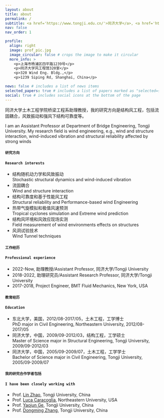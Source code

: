 ```yaml
---
layout: about
title: about
permalink: /
subtitle: <a href='https://www.tongji.edu.cn/'>同济大学</a>, <a href='https://en.tongji.edu.cn/'>Tongji University</a>
nav: false
nav_order: 1

profile:
  align: right
  image: prof_pic.jpg
  image_circular: false # crops the image to make it circular
  more_info: >
    <p>上海市杨浦区四平路1239号</p>
    <p>同济大学风工程馆320室</p>
    <p>320 Wind Eng. Bldg.,</p>
    <p>1239 Siping Rd, Shanghai, China</p>

news: false # includes a list of news items
selected_papers: true # includes a list of papers marked as "selected={true}"
social: true # includes social icons at the bottom of the page
---
```


同济大学土木工程学院桥梁工程系助理教授，我的研究方向是结构风工程，包括流固耦合，风致振动和强风下结构可靠度等。

I am an Assistant Professor at Department of Bridge Engineering, Tongji University. My research field is wind engineering, e.g., wind and structure interaction, wind-induced vibration and structural reliability affected by strong winds

#### `研究方向`
#### `Research interests`
- 结构随机动力学和风致振动 <br />
  Stochastic structural dynamics and wind-induced vibration
- 流固耦合<br />
  Wind and structure interaction 
- 结构可靠度和基于性能风工程 <br />
  Structural reliability and Performance-based wind Engineering
- 热带气旋模拟和极值风速预测<br />
  Tropical cyclones simulation and Extreme wind prediction 
- 结构风环境和风效应现场实测<br />
  Field measurement of wind environments effects on structures
- 风洞试验技术 <br />
  Wind Tunnel techniques

#### `工作经历`
#### `Professional experience`
- 2022-Now, 助理教授/Assistant Professor, 同济大学/Tongji University <br />
- 2018-2022, 助理研究员/Assistant Research Professor, 同济大学/Tongji University <br />
- 2017-2018, Project Engineer, BMT Fluid Mechanics, New York, USA

#### `教育经历`
#### `Education`
- 东北大学，美国，2012/08-2017/05，土木工程，工学博士  <br />
  PhD major in Civil Engineering, Northeastern University, 2012/08-2017/05  <br />
- 同济大学，中国，2009/09-2012/03，结构工程，工学硕士  <br />
  Master of Science major in Structural Engineering, Tongji University, 2009/09-2012/03  <br />
- 同济大学，中国，2005/09-2009/07，土木工程，工学学士  <br />
  Bachelor of Science major in Civil Engineering, Tongji University, 2005/09-2009/07  <br />

#### `我的研究合作学者包括`
#### `I have been closely working with`
- Prof. [Lin Zhao](http://faculty-civileng.tongji.edu.cn/zhaolin), Tongji University, China <br />
- Prof. [Luca Caracoglia](https://coe.northeastern.edu/people/caracoglia-luca/), Northeastern University, USA
- Prof. [Yaojun Ge](http://faculty-civileng.tongji.edu.cn/geyaojun), Tongji University, China <br />
- Prof. [Dongming Zhang](https://faculty-civileng.tongji.edu.cn/zhangdongming), Tongji University, China <br />

